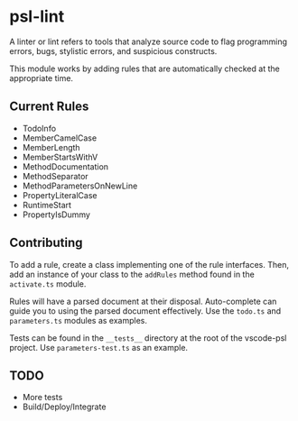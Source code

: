# psl-lint

A linter or lint refers to tools that analyze source code to flag programming errors, bugs, stylistic errors, and suspicious constructs.

This module works by adding rules that are automatically checked at the appropriate time.

## Current Rules

* TodoInfo
* MemberCamelCase
* MemberLength
* MemberStartsWithV
* MethodDocumentation
* MethodSeparator
* MethodParametersOnNewLine
* PropertyLiteralCase
* RuntimeStart
* PropertyIsDummy


## Contributing

To add a rule, create a class implementing one of the rule interfaces. Then, add an instance of your class to the `addRules` method found in the `activate.ts` module. 

Rules will have a parsed document at their disposal. Auto-complete can guide you to using the parsed document effectively. Use the `todo.ts` and `parameters.ts` modules as examples.

Tests can be found in the `__tests__` directory at the root of the vscode-psl project. Use `parameters-test.ts` as an example.

## TODO

* More tests
* Build/Deploy/Integrate
